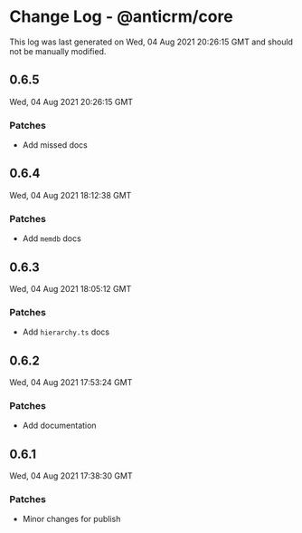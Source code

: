 # Change Log - @anticrm/core

This log was last generated on Wed, 04 Aug 2021 20:26:15 GMT and should not be manually modified.

## 0.6.5
Wed, 04 Aug 2021 20:26:15 GMT

### Patches

- Add missed docs

## 0.6.4
Wed, 04 Aug 2021 18:12:38 GMT

### Patches

- Add `memdb` docs

## 0.6.3
Wed, 04 Aug 2021 18:05:12 GMT

### Patches

- Add `hierarchy.ts` docs

## 0.6.2
Wed, 04 Aug 2021 17:53:24 GMT

### Patches

- Add documentation

## 0.6.1
Wed, 04 Aug 2021 17:38:30 GMT

### Patches

- Minor changes for publish

